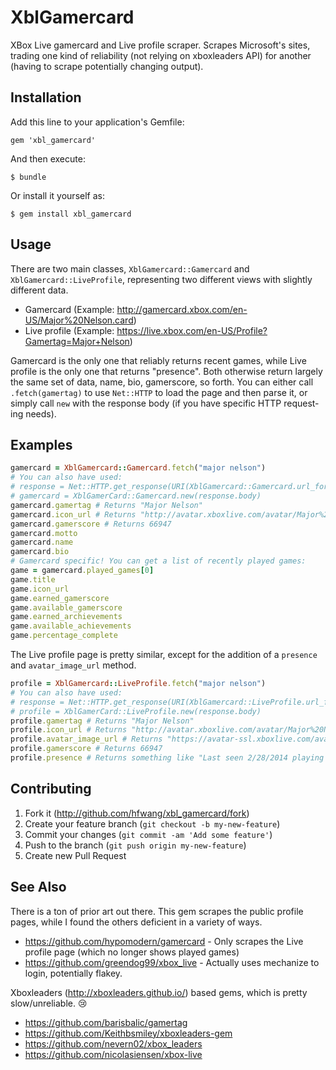 # XblGamercard

XBox Live gamercard and Live profile scraper. Scrapes Microsoft's sites, trading one kind of reliability (not relying on xboxleaders API) for another (having to scrape potentially changing output).

## Installation

Add this line to your application's Gemfile:

    gem 'xbl_gamercard'

And then execute:

    $ bundle

Or install it yourself as:

    $ gem install xbl_gamercard

## Usage

There are two main classes, `XblGamercard::Gamercard` and `XblGamercard::LiveProfile`, representing two different views with slightly different data.

* Gamercard (Example: http://gamercard.xbox.com/en-US/Major%20Nelson.card)
* Live profile (Example: https://live.xbox.com/en-US/Profile?Gamertag=Major+Nelson)

Gamercard is the only one that reliably returns recent games, while Live profile is the only one that returns "presence". Both otherwise return largely the same set of data, name, bio, gamerscore, so forth. You can either call `.fetch(gamertag)` to use `Net::HTTP` to load the page and then parse it, or simply call `new` with the response body (if you have specific HTTP request-ing needs).

## Examples

```ruby
gamercard = XblGamercard::Gamercard.fetch("major nelson")
# You can also have used:
# response = Net::HTTP.get_response(URI(XblGamercard::Gamercard.url_for(gamertag)))
# gamercard = XblGamerCard::Gamercard.new(response.body)
gamercard.gamertag # Returns "Major Nelson"
gamercard.icon_url # Returns "http://avatar.xboxlive.com/avatar/Major%20Nelson/avatarpic-l.png"
gamercard.gamerscore # Returns 66947
gamercard.motto
gamercard.name
gamercard.bio
# Gamercard specific! You can get a list of recently played games:
game = gamercard.played_games[0]
game.title
game.icon_url
game.earned_gamerscore
game.available_gamerscore
game.earned_archievements
game.available_achievements
game.percentage_complete
```

The Live profile page is pretty similar, except for the addition of a `presence` and `avatar_image_url` method.

```ruby
profile = XblGamercard::LiveProfile.fetch("major nelson")
# You can also have used:
# response = Net::HTTP.get_response(URI(XblGamercard::LiveProfile.url_for(gamertag)))
# profile = XblGamerCard::LiveProfile.new(response.body)
profile.gamertag # Returns "Major Nelson"
profile.icon_url # Returns "http://avatar.xboxlive.com/avatar/Major%20Nelson/avatarpic-l.png"
profile.avatar_image_url # Returns "https://avatar-ssl.xboxlive.com/avatar/Major%20Nelson/avatar-body.png"
profile.gamerscore # Returns 66947
profile.presence # Returns something like "Last seen 2/28/2014 playing Xbox.com"
```

## Contributing

1. Fork it (http://github.com/hfwang/xbl_gamercard/fork)
2. Create your feature branch (`git checkout -b my-new-feature`)
3. Commit your changes (`git commit -am 'Add some feature'`)
4. Push to the branch (`git push origin my-new-feature`)
5. Create new Pull Request

## See Also

There is a ton of prior art out there. This gem scrapes the public profile pages, while I found the others deficient in a variety of ways.

* https://github.com/hypomodern/gamercard - Only scrapes the Live profile page (which no longer shows played games)
* https://github.com/greendog99/xbox_live - Actually uses mechanize to login, potentially flakey.

Xboxleaders (http://xboxleaders.github.io/) based gems, which is pretty slow/unreliable. :cry:
* https://github.com/barisbalic/gamertag
* https://github.com/Keithbsmiley/xboxleaders-gem
* https://github.com/nevern02/xbox_leaders
* https://github.com/nicolasiensen/xbox-live
